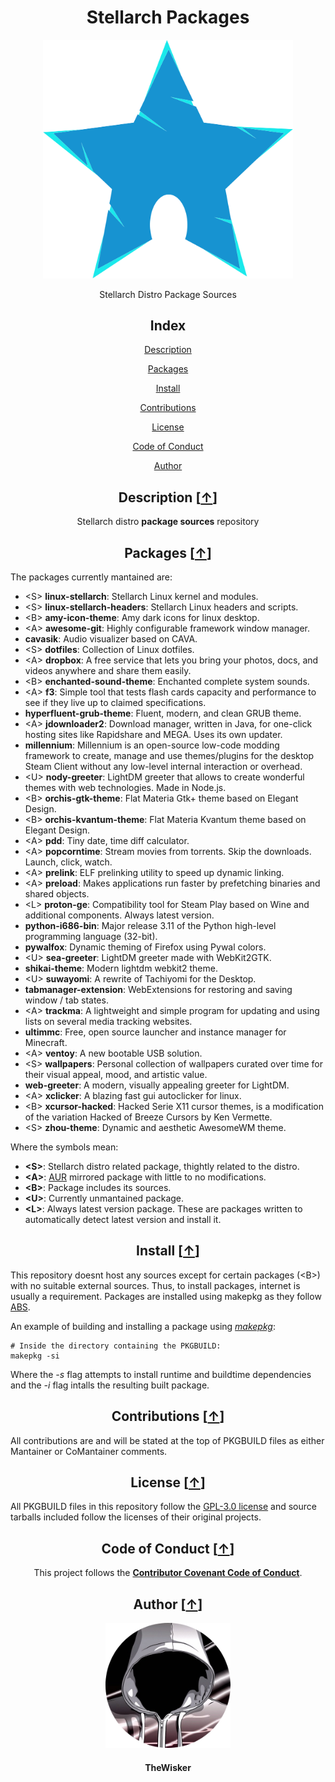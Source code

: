 <h1 align="center">Stellarch Packages</h1>
<div align="center">
    <a href="https://github.com/TheWisker/Stellarch">
        <img width="400" src="./assets/logo.png">
    </a>
</div>
<p align="center">Stellarch Distro Package Sources</p>

<h2 align="center">Index</h2>

<div align="center">

  [Description][description]

  [Packages][packages]

  [Install][install]

  [Contributions][contributions]

  [License][license]

  [Code of Conduct][coc]

  [Author][author]

</div>

<h2 align="center">Description [<a href="https://github.com/TheWisker/Packages#index">↑</a>]</h2>

<p align="center">Stellarch distro <b>package sources</b> repository</p>

<h2 align="center">Packages [<a href="https://github.com/TheWisker/Packages#index">↑</a>]</h2>

The packages currently mantained are:

- &lt;S&gt; **linux-stellarch**: Stellarch Linux kernel and modules.
- &lt;S&gt; **linux-stellarch-headers**: Stellarch Linux headers and scripts.
- &lt;B&gt; **amy-icon-theme**: Amy dark icons for linux desktop.
- &lt;A&gt; **awesome-git**: Highly configurable framework window manager.
- **cavasik**: Audio visualizer based on CAVA.
- &lt;S&gt; **dotfiles**: Collection of Linux dotfiles.
- &lt;A&gt; **dropbox**: A free service that lets you bring your photos, docs, and videos anywhere and share them easily.
- &lt;B&gt; **enchanted-sound-theme**: Enchanted complete system sounds.
- &lt;A&gt; **f3**: Simple tool that tests flash cards capacity and performance to see if they live up to claimed specifications.
- **hyperfluent-grub-theme**: Fluent, modern, and clean GRUB theme.
- &lt;A&gt; **jdownloader2**: Download manager, written in Java, for one-click hosting sites like Rapidshare and MEGA. Uses its own updater.
- **millennium**: Millennium is an open-source low-code modding framework to create, manage and use themes/plugins for the desktop Steam Client without any low-level internal interaction or overhead.
- &lt;U&gt; **nody-greeter**: LightDM greeter that allows to create wonderful themes with web technologies. Made in Node.js.
- &lt;B&gt; **orchis-gtk-theme**: Flat Materia Gtk+ theme based on Elegant Design.
- &lt;B&gt; **orchis-kvantum-theme**: Flat Materia Kvantum theme based on Elegant Design.
- &lt;A&gt; **pdd**: Tiny date, time diff calculator.
- &lt;A&gt; **popcorntime**: Stream movies from torrents. Skip the downloads. Launch, click, watch.
- &lt;A&gt; **prelink**: ELF prelinking utility to speed up dynamic linking.
- &lt;A&gt; **preload**: Makes applications run faster by prefetching binaries and shared objects.
- &lt;L&gt; **proton-ge**: Compatibility tool for Steam Play based on Wine and additional components. Always latest version.
- **python-i686-bin**: Major release 3.11 of the Python high-level programming language (32-bit).
- **pywalfox**: Dynamic theming of Firefox using Pywal colors.
- &lt;U&gt; **sea-greeter**: LightDM greeter made with WebKit2GTK.
- **shikai-theme**: Modern lightdm webkit2 theme.
- &lt;U&gt; **suwayomi**: A rewrite of Tachiyomi for the Desktop.
- **tabmanager-extension**: WebExtensions for restoring and saving window / tab states.
- &lt;A&gt; **trackma**: A lightweight and simple program for updating and using lists on several media tracking websites.
- **ultimmc**: Free, open source launcher and instance manager for Minecraft.
- &lt;A&gt; **ventoy**: A new bootable USB solution.
- &lt;S&gt; **wallpapers**: Personal collection of wallpapers curated over time for their visual appeal, mood, and artistic value.
- **web-greeter**: A modern, visually appealing greeter for LightDM.
- &lt;A&gt; **xclicker**: A blazing fast gui autoclicker for linux.
- &lt;B&gt; **xcursor-hacked**: Hacked Serie X11 cursor themes, is a modification of the variation Hacked of Breeze Cursors by Ken Vermette.
- &lt;S&gt; **zhou-theme**: Dynamic and aesthetic AwesomeWM theme.

Where the symbols mean:

- **&lt;S&gt;**: Stellarch distro related package, thightly related to the distro.
- **&lt;A&gt;**: [AUR][aur] mirrored package with little to no modifications.
- **&lt;B&gt;**: Package includes its sources.
- **&lt;U&gt;**: Currently unmantained package.
- **&lt;L&gt;**: Always latest version package. These are packages written to automatically detect latest version and install it.

<h2 align="center">Install [<a href="https://github.com/TheWisker/Packages#index">↑</a>]</h2>

This repository doesnt host any sources except for certain packages (&lt;B&gt;) with no suitable external sources.
Thus, to install packages, internet is usually a requirement. Packages are installed using makepkg as they follow [ABS][abs].

An example of building and installing a package using *[makepkg][makepkg]*:

```shell
# Inside the directory containing the PKGBUILD:
makepkg -si
```

Where the *-s* flag attempts to install runtime and buildtime dependencies and the *-i* flag intalls the resulting built package.

<h2 align="center">Contributions [<a href="https://github.com/TheWisker/Packages#index">↑</a>]</h2>

All contributions are and will be stated at the top of PKGBUILD files as either Mantainer or CoMantainer comments.

<h2 align="center">License [<a href="https://github.com/TheWisker/Packages#index">↑</a>]</h2>

All PKGBUILD files in this repository follow the [GPL-3.0 license][license] and source tarballs included follow the licenses of their original projects.

<h2 align="center">Code of Conduct [<a href="https://github.com/TheWisker/Packages#index">↑</a>]</h2>

<p align="center"> This project follows the <a href="./.github/CODE_OF_CONDUCT.md"><b>Contributor Covenant Code of Conduct</b></a>.</p>

<h2 align="center">Author [<a href="https://github.com/TheWisker/Packages#index">↑</a>]</h2>
<div align="center">
    <a href="https://github.com/TheWisker">
        <img width="200" height="200" src="./assets/profile.png"></img>
    </a>
</div>
<h4 align="center">TheWisker</h4>

[description]: https://github.com/TheWisker/Packages#description-
[packages]: https://github.com/TheWisker/Packages#packages-
[install]: https://github.com/TheWisker/Packages#install-
[contributions]: https://github.com/TheWisker/Packages#contributions-
[license]: https://github.com/TheWisker/Packages#license-
[coc]: https://github.com/TheWisker/Packages#code-of-conduct-
[author]: https://github.com/TheWisker/Packages#author-

[aur]: https://wiki.archlinux.org/title/Arch_User_Repository
[abs]: https://wiki.archlinux.org/title/Arch_build_system
[makepkg]: https://man.archlinux.org/man/makepkg.8.en
[license]: ./LICENSE
